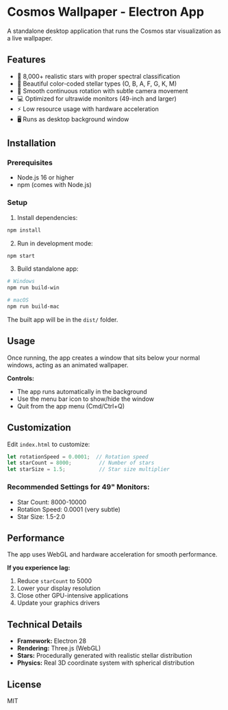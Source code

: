 # Cosmos Wallpaper - Electron App

A standalone desktop application that runs the Cosmos star visualization as a live wallpaper.

## Features

- 🌌 8,000+ realistic stars with proper spectral classification
- 🎨 Beautiful color-coded stellar types (O, B, A, F, G, K, M)
- 🔄 Smooth continuous rotation with subtle camera movement
- 💻 Optimized for ultrawide monitors (49-inch and larger)
- ⚡ Low resource usage with hardware acceleration
- 🖥️ Runs as desktop background window

## Installation

### Prerequisites
- Node.js 16 or higher
- npm (comes with Node.js)

### Setup

1. Install dependencies:
```bash
npm install
```

2. Run in development mode:
```bash
npm start
```

3. Build standalone app:
```bash
# Windows
npm run build-win

# macOS
npm run build-mac
```

The built app will be in the `dist/` folder.

## Usage

Once running, the app creates a window that sits below your normal windows, acting as an animated wallpaper.

**Controls:**
- The app runs automatically in the background
- Use the menu bar icon to show/hide the window
- Quit from the app menu (Cmd/Ctrl+Q)

## Customization

Edit `index.html` to customize:

```javascript
let rotationSpeed = 0.0001;  // Rotation speed
let starCount = 8000;         // Number of stars
let starSize = 1.5;           // Star size multiplier
```

### Recommended Settings for 49" Monitors:

- Star Count: 8000-10000
- Rotation Speed: 0.0001 (very subtle)
- Star Size: 1.5-2.0

## Performance

The app uses WebGL and hardware acceleration for smooth performance.

**If you experience lag:**
1. Reduce `starCount` to 5000
2. Lower your display resolution
3. Close other GPU-intensive applications
4. Update your graphics drivers

## Technical Details

- **Framework:** Electron 28
- **Rendering:** Three.js (WebGL)
- **Stars:** Procedurally generated with realistic stellar distribution
- **Physics:** Real 3D coordinate system with spherical distribution

## License

MIT
